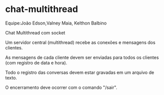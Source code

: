 # chat-multithread

Equipe:João Edson,Valney Maia, Kelthon Balbino 

Chat Multithread com socket

Um servidor central (multithread) recebe as conexões e mensagens dos clientes.

As mensagens de cada cliente devem ser enviadas para todos os clientes (com registro de data e hora).

Todo o registro das conversas devem estar gravadas em um arquivo de texto. 

O encerramento deve ocorrer com o comando "/sair".
